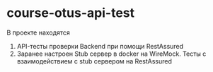 # course-otus-api-test

В проекте находятся
1. API-тесты проверки Backend при помощи RestAssured
2. Заранее настроен Stub сервер в docker на WireMock. Тесты с взаимодействием с stub сервером на RestAssured
